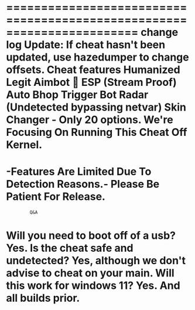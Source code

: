 =======================================================================
change log
Update: If cheat hasn't been updated, use hazedumper to change offsets.
Cheat features
Humanized Legit Aimbot 🤖
ESP (Stream Proof)
Auto Bhop 
Trigger Bot
Radar (Undetected bypassing netvar)
Skin Changer - Only 20 options.
We're Focusing On Running This Cheat Off Kernel.
=======================================================================
-Features Are Limited Due To Detection Reasons.-
Please Be Patient For Release.
=======================================================================

             Q&A
Will you need to boot off of a usb?
Yes.
Is the cheat safe and undetected?
Yes, although we don't advise to cheat on your main.
Will this work for windows 11?
Yes. And all builds prior.
=======================================================================
